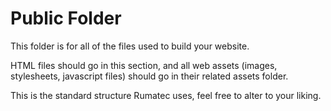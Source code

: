 # Public Folder

This folder is for all of the files used to build your website.

HTML files should go in this section, and all web assets (images, stylesheets, javascript files) should go in their related assets folder.

This is the standard structure Rumatec uses, feel free to alter to your liking.
